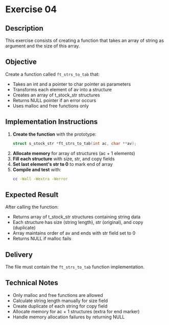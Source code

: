 # Exercise 04
## Description
This exercise consists of creating a function that takes an array of string as argument and the size of this array.
## Objective
Create a function called `ft_strs_to_tab` that:
- Takes an int and a pointer to char pointer as parameters
- Transforms each element of av into a structure
- Creates an array of t_stock_str structures
- Returns NULL pointer if an error occurs
- Uses malloc and free functions only
## Implementation Instructions
1. **Create the function** with the prototype:
   ```c
   struct s_stock_str *ft_strs_to_tab(int ac, char **av);
   ```
2. **Allocate memory** for array of structures (ac + 1 elements)
3. **Fill each structure** with size, str, and copy fields
4. **Set last element's str to 0** to mark end of array
5. **Compile and test** with:
   ```bash
   cc -Wall -Wextra -Werror
   ```
## Expected Result
After calling the function:
- Returns array of t_stock_str structures containing string data
- Each structure has size (string length), str (original), and copy (duplicate)
- Array maintains order of av and ends with str field set to 0
- Returns NULL if malloc fails
## Delivery
The file must contain the `ft_strs_to_tab` function implementation.
## Technical Notes
- Only malloc and free functions are allowed
- Calculate string length manually for size field
- Create duplicate of each string for copy field
- Allocate memory for ac + 1 structures (extra for end marker)
- Handle memory allocation failures by returning NULL
